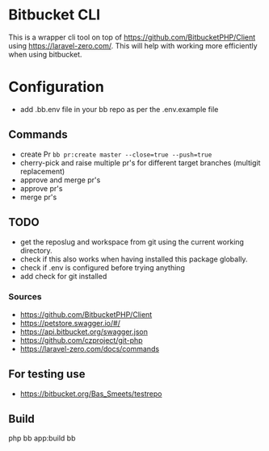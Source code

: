 # Bitbucket CLI
This is a wrapper cli tool on top of https://github.com/BitbucketPHP/Client using https://laravel-zero.com/. This will help with working more efficiently when using bitbucket.

# Configuration
- add .bb.env file in your bb repo as per the .env.example file

## Commands
- create Pr `bb pr:create master --close=true --push=true`
- cherry-pick and raise multiple pr's for different target branches (multigit replacement)
- approve and merge pr's
- approve pr's
- merge pr's

## TODO
- get the reposlug and workspace from git using the current working directory.
- check if this also works when having installed this package globally.
- check if .env is configured before trying anything
- add check for git installed

### Sources
- https://github.com/BitbucketPHP/Client
- https://petstore.swagger.io/#/
- https://api.bitbucket.org/swagger.json
- https://github.com/czproject/git-php
- https://laravel-zero.com/docs/commands

## For testing use
- https://bitbucket.org/Bas_Smeets/testrepo

## Build
php bb app:build bb

